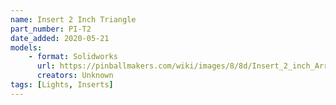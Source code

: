 ```yaml
---
name: Insert 2 Inch Triangle
part_number: PI-T2
date_added: 2020-05-21
models:
    - format: Solidworks
      url: https://pinballmakers.com/wiki/images/8/8d/Insert_2_inch_Arrow_PI-T2RT.SLDPRT
      creators: Unknown
tags: [Lights, Inserts]
---
```

